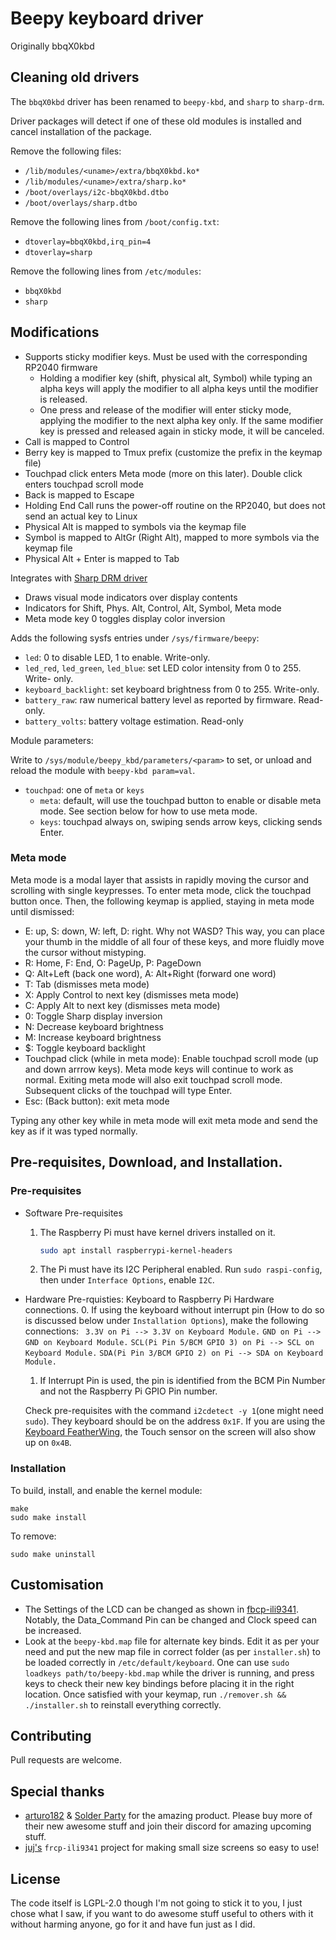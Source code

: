 # Beepy keyboard driver

Originally bbqX0kbd

## Cleaning old drivers

The `bbqX0kbd` driver has been renamed to `beepy-kbd`, and `sharp` to `sharp-drm`.

Driver packages will detect if one of these old modules is installed and cancel installation of the package.

Remove the following files:

* `/lib/modules/<uname>/extra/bbqX0kbd.ko*`
* `/lib/modules/<uname>/extra/sharp.ko*`
* `/boot/overlays/i2c-bbqX0kbd.dtbo`
* `/boot/overlays/sharp.dtbo`

Remove the following lines from `/boot/config.txt`:

* `dtoverlay=bbqX0kbd,irq_pin=4`
* `dtoverlay=sharp`

Remove the following lines from `/etc/modules`:

* `bbqX0kbd`
* `sharp`

## Modifications

- Supports sticky modifier keys. Must be used with the corresponding RP2040 firmware
  - Holding a modifier key (shift, physical alt, Symbol) while typing an alpha keys will apply the modifier to all alpha keys until the modifier is released.
  - One press and release of the modifier will enter sticky mode, applying the modifier to the next alpha key only. If the same modifier key is pressed and released again in sticky mode, it will be canceled.
- Call is mapped to Control
- Berry key is mapped to Tmux prefix (customize the prefix in the keymap file)
- Touchpad click enters Meta mode (more on this later). Double click enters touchpad scroll mode
- Back is mapped to Escape
- Holding End Call runs the power-off routine on the RP2040, but does not send an actual key to Linux
- Physical Alt is mapped to symbols via the keymap file
- Symbol is mapped to AltGr (Right Alt), mapped to more symbols via the keymap file
- Physical Alt + Enter is mapped to Tab

Integrates with [Sharp DRM driver](https://github.com/ardangelo/sharp-drm-driver)

- Draws visual mode indicators over display contents
- Indicators for Shift, Phys. Alt, Control, Alt, Symbol, Meta mode
- Meta mode key 0 toggles display color inversion

Adds the following sysfs entries under `/sys/firmware/beepy`:

- `led`: 0 to disable LED, 1 to enable. Write-only.
- `led_red`, `led_green`, `led_blue`: set LED color intensity from 0 to 255. Write-
only.
- `keyboard_backlight`: set keyboard brightness from 0 to 255. Write-only.
- `battery_raw`: raw numerical battery level as reported by firmware. Read-only.
- `battery_volts`: battery voltage estimation. Read-only

Module parameters:

Write to `/sys/module/beepy_kbd/parameters/<param>` to set, or unload and
reload the module with `beepy-kbd param=val`.

- `touchpad`: one of `meta` or `keys`
  - `meta`: default, will use the touchpad button to enable or disable meta mode.
    See section below for how to use meta mode.
  - `keys`: touchpad always on, swiping sends arrow keys, clicking sends Enter.

### Meta mode

Meta mode is a modal layer that assists in rapidly moving the cursor and scrolling
with single keypresses.
To enter meta mode, click the touchpad button once. Then, the following keymap is applied, staying in
meta mode until dismissed:

- E: up, S: down, W: left, D: right. Why not WASD? This way, you can place your thumb in the middle of  all four of these keys, and more fluidly move the cursor without mistyping.
- R: Home, F: End, O: PageUp, P: PageDown
- Q: Alt+Left (back one word), A: Alt+Right (forward one word)
- T: Tab (dismisses meta mode)
- X: Apply Control to next key (dismisses meta mode)
- C: Apply Alt to next key (dismisses meta mode)
- 0: Toggle Sharp display inversion
- N: Decrease keyboard brightness
- M: Increase keyboard brightness
- $: Toggle keyboard backlight
- Touchpad click (while in meta mode): Enable touchpad scroll mode (up and down arrrow keys). Meta mode  keys will continue to work as normal. Exiting meta mode will also exit touchpad scroll mode. Subsequent  clicks of the touchpad will type Enter.
- Esc: (Back button): exit meta mode

Typing any other key while in meta mode will exit meta mode and send the key as if it was typed normally.

## Pre-requisites, Download, and Installation.

### Pre-requisites

- Software Pre-requisites

  1. The Raspberry Pi must have kernel drivers installed on it.
     ```bash
     sudo apt install raspberrypi-kernel-headers
     ```
  2. The Pi must have its I2C Peripheral enabled. Run `sudo raspi-config`, then under `Interface Options`, enable `I2C`.

- Hardware Pre-rquisties: Keyboard to Raspberry Pi Hardware connections.
   0. If using the keyboard without interrupt pin (How to do so is discussed below under `Installation Options`), make the following connections:
      ```
      3.3V on Pi --> 3.3V on Keyboard Module.```
      ```GND on Pi --> GND on Keyboard Module.```
      ```SCL(Pi Pin 5/BCM GPIO 3) on Pi --> SCL on Keyboard Module.```
      ```SDA(Pi Pin 3/BCM GPIO 2) on Pi --> SDA on Keyboard Module.``` 
   1. If Interrupt Pin is used, the pin is identified from the BCM Pin Number and not the Raspberry Pi GPIO Pin number.

  Check pre-requisites with the command `i2cdetect -y 1`(one might need `sudo`). They keyboard should be on the address `0x1F`. If you are using the [Keyboard FeatherWing](https://www.tindie.com/products/arturo182/keyboard-featherwing-qwerty-keyboard-26-lcd/), the Touch sensor on the screen will also show up on `0x4B`.

### Installation

To build, install, and enable the kernel module:

	make
	sudo make install

To remove:

	sudo make uninstall

## Customisation


- The Settings of the LCD can be changed as shown in [fbcp-ili9341](https://github.com/juj/fbcp-ili9341.git). Notably, the Data_Command Pin can be changed and Clock speed can be increased.
- Look at the `beepy-kbd.map` file for alternate key binds. Edit it as per your need and put the new map file in correct folder (as per `installer.sh`) to be loaded correctly in `/etc/default/keyboard`. One can use `sudo loadkeys path/to/beepy-kbd.map` while the driver is running, and press keys to check their new key bindings before placing it in the right location. Once satisfied with your keymap, run `./remover.sh &&  ./installer.sh` to reinstall everything correctly.

## Contributing
Pull requests are welcome. 

## Special thanks
 - [arturo182](https://github.com/arturo182) & [Solder Party](https://www.solder.party/community/) for the amazing product. Please buy more of their new awesome stuff and join their discord for amazing upcoming stuff.
 - [juj's](https://github.com/juj) `frcp-ili9341` project for making small size screens so easy to use! 


## License
The code itself is LGPL-2.0 though I'm not going to stick it to you, I just chose what I saw, if you want to do awesome stuff useful to others with it without harming anyone, go for it and have fun just as I did.
